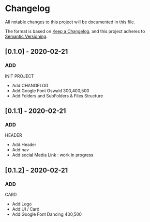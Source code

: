 # Changelog

All notable changes to this project will be documented in this file.

The format is based on [Keep a Changelog](https://keepachangelog.com/en/1.0.0/),
and this project adheres to [Semantic Versioning](https://semver.org/spec/v2.0.0.html).

## [0.1.0] - 2020-02-21

### ADD

INIT PROJECT

- Add CHANGELOG 
- Add Google Font Oswald 300,400,500
- Add Folders and SubFolders & Files Structure

## [0.1.1] - 2020-02-21

### ADD

HEADER

- Add Header
- Add nav
- Add social Media Link : work in progress

## [0.1.2] - 2020-02-21

### ADD

CARD

- Add Logo
- Add UI / Card
- Add Google Font Dancing 400,500